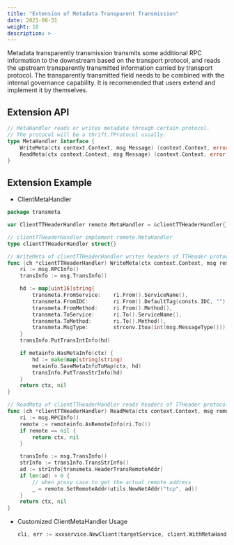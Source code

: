 ```yaml
---
title: "Extension of Metadata Transparent Transmission"
date: 2021-08-31
weight: 10
description: >
---
```


Metadata transparently transmission transmits some additional RPC information to the downstream based on the transport protocol, and reads the upstream transparently transmitted information carried by transport protocol. The transparently transmitted field needs to be combined with the internal governance capability. It is recommended that users extend and implement it by themselves.

## Extension API

```go
// MetaHandler reads or writes metadata through certain protocol.
// The protocol will be a thrift.TProtocol usually.
type MetaHandler interface {
	WriteMeta(ctx context.Context, msg Message) (context.Context, error)
	ReadMeta(ctx context.Context, msg Message) (context.Context, error)
}
```

## Extension Example

- ClientMetaHandler

```go
package transmeta

var	ClientTTHeaderHandler remote.MetaHandler = &clientTTHeaderHandler{}

// clientTTHeaderHandler implement remote.MetaHandler
type clientTTHeaderHandler struct{}

// WriteMeta of clientTTHeaderHandler writes headers of TTHeader protocol to transport
func (ch *clientTTHeaderHandler) WriteMeta(ctx context.Context, msg remote.Message) (context.Context, error) {
	ri := msg.RPCInfo()
	transInfo := msg.TransInfo()

	hd := map[uint16]string{
		transmeta.FromService:    ri.From().ServiceName(),
		transmeta.FromIDC:        ri.From().DefaultTag(consts.IDC, ""),
		transmeta.FromMethod:     ri.From().Method(),
		transmeta.ToService:      ri.To().ServiceName(),
		transmeta.ToMethod:       ri.To().Method(),
		transmeta.MsgType:        strconv.Itoa(int(msg.MessageType())),
	}
	transInfo.PutTransIntInfo(hd)

	if metainfo.HasMetaInfo(ctx) {
		hd := make(map[string]string)
		metainfo.SaveMetaInfoToMap(ctx, hd)
		transInfo.PutTransStrInfo(hd)
	}
	return ctx, nil
}

// ReadMeta of clientTTHeaderHandler reads headers of TTHeader protocol from transport
func (ch *clientTTHeaderHandler) ReadMeta(ctx context.Context, msg remote.Message) (context.Context, error) {
	ri := msg.RPCInfo()
	remote := remoteinfo.AsRemoteInfo(ri.To())
	if remote == nil {
		return ctx, nil
	}

	transInfo := msg.TransInfo()
	strInfo := transInfo.TransStrInfo()
	ad := strInfo[transmeta.HeaderTransRemoteAddr]
	if len(ad) > 0 {
		// when proxy case to get the actual remote address
		_ = remote.SetRemoteAddr(utils.NewNetAddr("tcp", ad))
	}
	return ctx, nil
}
```

- Customized ClientMetaHandler Usage

  ```go
  cli, err := xxxservice.NewClient(targetService, client.WithMetaHandler(transmeta.ClientTTHeaderHandler))
  ```
